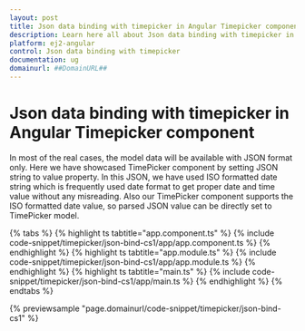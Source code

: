 ```yaml
---
layout: post
title: Json data binding with timepicker in Angular Timepicker component | Syncfusion
description: Learn here all about Json data binding with timepicker in Syncfusion Angular Timepicker component of Syncfusion Essential JS 2 and more.
platform: ej2-angular
control: Json data binding with timepicker 
documentation: ug
domainurl: ##DomainURL##
---
```


# Json data binding with timepicker in Angular Timepicker component

In most of the real cases, the model data will be available with JSON format only.
 Here we have showcased TimePicker component by setting JSON string to value property.
In this JSON, we have used ISO formatted date string which is frequently used date format to get proper date and time value without any misreading.
Also our TimePicker component supports the ISO formatted date value, so parsed JSON value can be directly set to TimePicker model.

{% tabs %}
{% highlight ts tabtitle="app.component.ts" %}
{% include code-snippet/timepicker/json-bind-cs1/app/app.component.ts %}
{% endhighlight %}
{% highlight ts tabtitle="app.module.ts" %}
{% include code-snippet/timepicker/json-bind-cs1/app/app.module.ts %}
{% endhighlight %}
{% highlight ts tabtitle="main.ts" %}
{% include code-snippet/timepicker/json-bind-cs1/app/main.ts %}
{% endhighlight %}
{% endtabs %}
  
{% previewsample "page.domainurl/code-snippet/timepicker/json-bind-cs1" %}